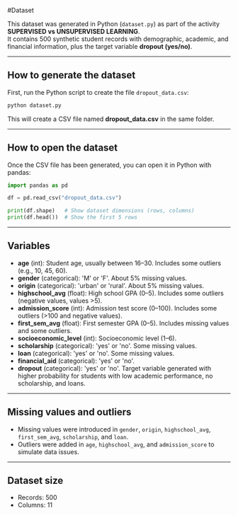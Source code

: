 #Dataset

This dataset was generated in Python (`dataset.py`) as part of the activity **SUPERVISED vs UNSUPERVISED LEARNING**.  
It contains 500 synthetic student records with demographic, academic, and financial information, plus the target variable **dropout (yes/no)**.

---

## How to generate the dataset

First, run the Python script to create the file `dropout_data.csv`:

```bash
python dataset.py
```

This will create a CSV file named **dropout_data.csv** in the same folder.

---

## How to open the dataset

Once the CSV file has been generated, you can open it in Python with pandas:

```python
import pandas as pd

df = pd.read_csv("dropout_data.csv")

print(df.shape)   # Show dataset dimensions (rows, columns)
print(df.head())  # Show the first 5 rows
```

---

## Variables

- **age** (int): Student age, usually between 16–30. Includes some outliers (e.g., 10, 45, 60).  
- **gender** (categorical): 'M' or 'F'. About 5% missing values.  
- **origin** (categorical): 'urban' or 'rural'. About 5% missing values.  
- **highschool_avg** (float): High school GPA (0–5). Includes some outliers (negative values, values >5).  
- **admission_score** (int): Admission test score (0–100). Includes some outliers (>100 and negative values).  
- **first_sem_avg** (float): First semester GPA (0–5). Includes missing values and some outliers.  
- **socioeconomic_level** (int): Socioeconomic level (1–6).  
- **scholarship** (categorical): 'yes' or 'no'. Some missing values.  
- **loan** (categorical): 'yes' or 'no'. Some missing values.  
- **financial_aid** (categorical): 'yes' or 'no'.  
- **dropout** (categorical): 'yes' or 'no'. Target variable generated with higher probability for students with low academic performance, no scholarship, and loans.

---

## Missing values and outliers

- Missing values were introduced in `gender`, `origin`, `highschool_avg`, `first_sem_avg`, `scholarship`, and `loan`.  
- Outliers were added in `age`, `highschool_avg`, and `admission_score` to simulate data issues.  

---

## Dataset size

- Records: 500  
- Columns: 11  
